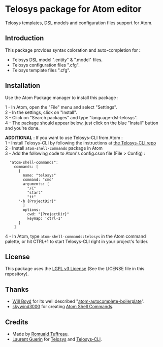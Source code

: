 # Telosys package for Atom editor

Telosys templates, DSL models and configuration files support for Atom.  

## Introduction

This package provides syntax coloration and auto-completion for :  
- Telosys DSL model ".entity" & ".model" files.  
- Telosys configuration files ".cfg".  
- Telosys template files ".cfg".  

## Installation

Use the Atom Package manager to install this package :

1 - In Atom, open the "File" menu and select "Settings".  
2 - In the settings, click on "Install".  
3 - Click on "Search packages" and type "language-dsl-telosys".  
4 - The package should appear below, just click on the blue "Install" button and you're done.  

**ADDITIONAL** : If you want to use Telosys-CLI from Atom :  
1 - Install Telosys-CLI by following the instructions at [the Telosys-CLI repo](https://github.com/telosys-tools-bricks/telosys-cli)  
2 - Install `atom-shell-commands` package in Atom  
3 - Add the following code to Atom's config.cson file (File > Config) :  
```
  "atom-shell-commands":
    commands: [
      {
        name: "telosys"
        command: "cmd"
        arguments: [
          "/C"
          "start"
          "tt"
	  "-h {ProjectDir}"
        ]
        options:
          cwd: "{ProjectDir}"
          keymap: 'ctrl-1'
      }
    ]
```  
4 - In Atom, type `atom-shell-commands:telosys` in the Atom command palette, or hit CTRL+1 to start Telosys-CLI right in your project's folder.

## License

This package uses the [LGPL v3 License](https://www.gnu.org/licenses/lgpl-3.0.en.html) (See the LICENSE file in this repository).  

## Thanks

- [Will Boyd](https://github.com/lonekorean) for its well described "[atom-autocomplete-boilerplate](https://github.com/lonekorean/atom-autocomplete-boilerplate)".  
- [skywind3000](https://github.com/skywind3000) for creating [Atom Shell Commands](https://atom.io/packages/atom-shell-commands).

## Credits

- Made by [Romuald Tuffreau](https://github.com/romwaldtff).
- [Laurent Guerin](https://github.com/l-gu) for [Telosys](http://telosys.org/) and [Telosys-CLI](https://github.com/telosys-tools-bricks/telosys-cli).
